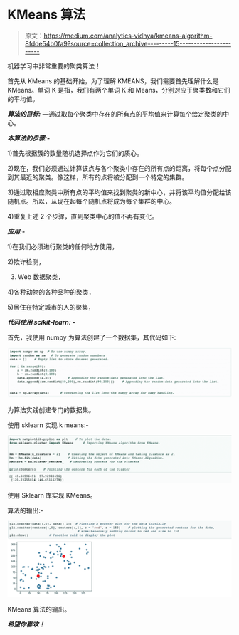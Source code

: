 # KMeans 算法

> 原文：<https://medium.com/analytics-vidhya/kmeans-algorithm-8fdde54b0fa9?source=collection_archive---------15----------------------->

机器学习中非常重要的聚类算法！

首先从 KMeans 的基础开始，为了理解 KMEANS，我们需要首先理解什么是 KMeans。单词 K 是指，我们有两个单词 K 和 Means，分别对应于聚类数和它们的平均值。

***算法的目标:*** —通过取每个聚类中存在的所有点的平均值来计算每个给定聚类的中心。

***本算法的步骤:-***

1)首先根据簇的数量随机选择点作为它们的质心。

2)现在，我们必须通过计算该点与各个聚类中存在的所有点的距离，将每个点分配到其最近的聚类。像这样，所有的点将被分配到一个特定的集群。

3)通过取相应聚类中所有点的平均值来找到聚类的新中心，并将该平均值分配给该随机点。所以，从现在起每个随机点将成为每个集群的中心。

4)重复上述 2 个步骤，直到聚类中心的值不再有变化。

***应用:-***

1)在我们必须进行聚类的任何地方使用，

2)欺诈检测，

3) Web 数据聚类，

4)各种动物的各种品种的聚类，

5)居住在特定城市的人的聚集，

***代码使用 scikit-learn: -***

首先，我使用 numpy 为算法创建了一个数据集，其代码如下:

![](img/0b0812b6b4c63b7af8a3b8d7e0af170d.png)

为算法实践创建专门的数据集。

使用 sklearn 实现 k means:-

![](img/dbdf8f020ae16af356b783c25faf8ba2.png)

使用 Sklearn 库实现 KMeans。

算法的输出:-

![](img/8c0a8bacb568287825b981d77dd81956.png)

KMeans 算法的输出。

***希望你喜欢！***